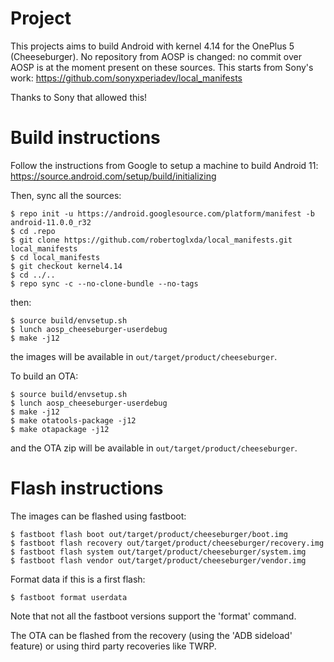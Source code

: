 # Project

This projects aims to build Android with kernel 4.14 for the OnePlus 5 (Cheeseburger).
No repository from AOSP is changed: no commit over AOSP is at the moment present on these sources.
This starts from Sony's work:
https://github.com/sonyxperiadev/local_manifests

Thanks to Sony that allowed this!

# Build instructions
Follow the instructions from Google to setup a machine to build Android 11:
https://source.android.com/setup/build/initializing

Then, sync all the sources:
```
$ repo init -u https://android.googlesource.com/platform/manifest -b android-11.0.0_r32
$ cd .repo
$ git clone https://github.com/robertoglxda/local_manifests.git local_manifests
$ cd local_manifests
$ git checkout kernel4.14
$ cd ../..
$ repo sync -c --no-clone-bundle --no-tags
```
then:
```
$ source build/envsetup.sh
$ lunch aosp_cheeseburger-userdebug
$ make -j12
```
the images will be available in `out/target/product/cheeseburger`.

To build an OTA:
```
$ source build/envsetup.sh
$ lunch aosp_cheeseburger-userdebug
$ make -j12
$ make otatools-package -j12
$ make otapackage -j12
```
and the OTA zip will be available in `out/target/product/cheeseburger`.

# Flash instructions
The images can be flashed using fastboot:
```
$ fastboot flash boot out/target/product/cheeseburger/boot.img
$ fastboot flash recovery out/target/product/cheeseburger/recovery.img
$ fastboot flash system out/target/product/cheeseburger/system.img
$ fastboot flash vendor out/target/product/cheeseburger/vendor.img
```
Format data if this is a first flash:
```
$ fastboot format userdata
```
Note that not all the fastboot versions support the 'format' command.

The OTA can be flashed from the recovery (using the 'ADB sideload' feature) or using third party recoveries like TWRP.

